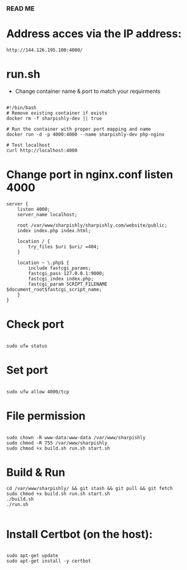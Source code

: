 ### READ ME ###

# Address acces via the IP address:

```
http://144.126.195.100:4000/

```

# run.sh
* Change container name & port to match your requirments
```

#!/bin/bash
# Remove existing container if exists
docker rm -f sharpishly-dev || true

# Run the container with proper port mapping and name
docker run -d -p 4000:4000 --name sharpishly-dev php-nginx

# Test localhost
curl http://localhost:4000

```

# Change port in nginx.conf listen 4000

```
server {
    listen 4000;
    server_name localhost;

    root /var/www/sharpishly/sharpishly.com/website/public;
    index index.php index.html;

    location / {
        try_files $uri $uri/ =404;
    }

    location ~ \.php$ {
        include fastcgi_params;
        fastcgi_pass 127.0.0.1:9000;
        fastcgi_index index.php;
        fastcgi_param SCRIPT_FILENAME $document_root$fastcgi_script_name;
    }
}
```

# Check port

```

sudo ufw status

```

# Set port

```

sudo ufw allow 4000/tcp

```


# File permission

```

sudo chown -R www-data:www-data /var/www/sharpishly
sudo chmod -R 755 /var/www/sharpishly
sudo chmod +x build.sh run.sh start.sh

```

# Build & Run

```
cd /var/www/sharpishly/ && git stash && git pull && git fetch
sudo chmod +x build.sh run.sh start.sh
./build.sh
./run.sh


```

# Install Certbot (on the host):

```

sudo apt-get update
sudo apt-get install -y certbot

```

